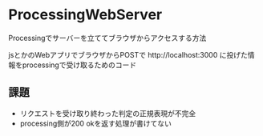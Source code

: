 # ProcessingWebServer
Processingでサーバーを立ててブラウザからアクセスする方法

jsとかのWebアプリでブラウザからPOSTで http://localhost:3000 に投げた情報をprocessingで受け取るためのコード

## 課題
- リクエストを受け取り終わった判定の正規表現が不完全
- processing側が200 okを返す処理が書けてない
